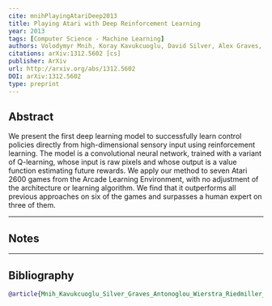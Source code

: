 ```yaml
---
cite: mnihPlayingAtariDeep2013 
title: Playing Atari with Deep Reinforcement Learning
year: 2013
tags: [Computer Science - Machine Learning]
authors: Volodymyr Mnih, Koray Kavukcuoglu, David Silver, Alex Graves, Ioannis Antonoglou, Daan Wierstra, Martin Riedmiller
citations: arXiv:1312.5602 [cs]
publisher: ArXiv
url: http://arxiv.org/abs/1312.5602
DOI: arXiv:1312.5602
type: preprint
---
```




## Abstract 
We present the first deep learning model to successfully learn control policies directly from high-dimensional sensory input using reinforcement learning. The model is a convolutional neural network, trained with a variant of Q-learning, whose input is raw pixels and whose output is a value function estimating future rewards. We apply our method to seven Atari 2600 games from the Arcade Learning Environment, with no adjustment of the architecture or learning algorithm. We find that it outperforms all previous approaches on six of the games and surpasses a human expert on three of them.


---
## Notes
>


---
## Bibliography

```bibtex
@article{Mnih_Kavukcuoglu_Silver_Graves_Antonoglou_Wierstra_Riedmiller_2013, title={Playing Atari with Deep Reinforcement Learning}, url={[http://arxiv.org/abs/1312.5602](http://arxiv.org/abs/1312.5602)}, DOI={[10.48550/arXiv.1312.5602](https://doi.org/10.48550/arXiv.1312.5602)}, abstractNote={We present the first deep learning model to successfully learn control policies directly from high-dimensional sensory input using reinforcement learning. The model is a convolutional neural network, trained with a variant of Q-learning, whose input is raw pixels and whose output is a value function estimating future rewards. We apply our method to seven Atari 2600 games from the Arcade Learning Environment, with no adjustment of the architecture or learning algorithm. We find that it outperforms all previous approaches on six of the games and surpasses a human expert on three of them.}, note={arXiv:1312.5602 [cs]}, number={arXiv:1312.5602}, publisher={arXiv}, author={Mnih, Volodymyr and Kavukcuoglu, Koray and Silver, David and Graves, Alex and Antonoglou, Ioannis and Wierstra, Daan and Riedmiller, Martin}, year={2013}, month=dec }
```
